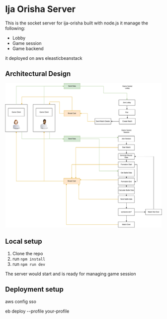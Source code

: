 # Ija Orisha Server

This is the socket server for ija-orisha built with node.js it manage the following:

* Lobby
* Game session
* Game backend

it deployed on aws eleasticbeanstack

## Architectural Design

![Architectural Image](./docs/img/01.png)

## Local setup

1. Clone the repo
2. run ```npm install```
3. run ```npm run dev```

The server would start and is ready for managing game session

## Deployment setup

aws config sso

eb deploy --profile your-profile
